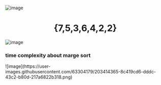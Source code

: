 ![image](https://user-images.githubusercontent.com/63304179/203411114-1df0c08b-6214-49ce-95fd-a9c9994c7504.png)

<center><h1>{7,5,3,6,4,2,2}</h1></center>

![image](https://user-images.githubusercontent.com/63304179/203411442-8ab82a89-bfd5-4e4f-8350-d24d102456b5.png)

<h3>time complexity about marge sort</h3>
![image](https://user-images.githubusercontent.com/63304179/203414365-8c419cd6-dddc-43c2-b80d-217a6822b318.png)

